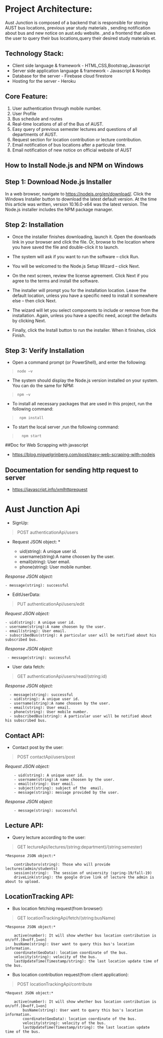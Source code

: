 
# Project Architecture:
Aust Junction is composed of a backend that is responsible for storing AUST bus locations,
previous year study materials , sending notification about bus and new notice on aust.edu website.
,and a frontend that allows the user to query their bus locations,query their desired study materials
et.

## Technology Stack:
	
- Client side language & framework - HTML,CSS,Bootstrap,Javascript
- Server side application language & framework - Javascript & Nodejs
- Database for the server - Firebase cloud firestore
- Hosting for the server  -  Heroku

## Core Feature:

1. User authentication through mobile number.
2. User Profile
3. Bus schedule and routes
4. Real-time locations of all of the Bus of AUST.
5. Easy query of previous semester lectures and questions of all departments of AUST.
6. Request section for location contribution or lecture contribution.                     
7. Email notification of bus locations after a particular time.
8. Email notification of  new notice on official website of AUST
 

## How to Install Node.js and NPM on Windows

## Step 1: Download Node.js Installer
  In a web browser, navigate to https://nodejs.org/en/download/. 
  Click the Windows Installer button to download the latest default version. 
  At the time this article was written, version 10.16.0-x64 was the latest version. 
  The Node.js installer includes the NPM package manager.

## Step 2: Installation

- Once the installer finishes downloading, launch it. Open the downloads link in your browser and click the file. Or, browse to the location where you have saved the file and double-click it to launch.

- The system will ask if you want to run the software – click Run.

- You will be welcomed to the Node.js Setup Wizard – click Next.

- On the next screen, review the license agreement. Click Next if you agree to the terms and install the software.

- The installer will prompt you for the installation location. Leave the default location, unless you have a specific need to install it somewhere else – then click Next.

- The wizard will let you select components to include or remove from the installation. Again, unless you have a specific need, accept the defaults by clicking Next.

- Finally, click the Install button to run the installer. When it finishes, click Finish.


## Step 3: Verify Installation
  
- Open a command prompt (or PowerShell), and enter the following:

>  `node –v`
  
-  The system should display the Node.js version installed on your system. You can do the same for NPM:

>  `npm –v`

- To install all necessary packages that are used in this project, run the following command:

> `  npm install  `

- To start the local server ,run the following command:

> `   npm start   `


##Doc for Web Scrapping with javascript
- https://blog.miguelgrinberg.com/post/easy-web-scraping-with-nodejs

## Documentation for sending http request to server
- https://javascript.info/xmlhttprequest


# Aust Junction Api

- SignUp:

> POST  authenticationApi/users  
  
  * Request JSON object: *

    - uid(string): A unique user id.
    - username(string):A name choosen by the user.
    - email(string): User email.
    - phone(string): User mobile number.
  
  *Response JSON object:*

    - message(string): successful

- EditUserData:
> PUT authenticationApi/users/edit   

   *Request JSON object:*

    - uid(string): A unique user id.
    - username(string):A name choosen by the user.
    - email(string): User email.
    - subscribedBus(string): A particular user will be notified about his subscribed bus. 

   *Response JSON object:*

     - message(string): successful

- User data fetch:

> GET  authenticationApi/users/read/(string:id)

   *Response JSON object:*

      - message(string): successful
      - uid(string): A unique user id.
      - username(string):A name choosen by the user.
      - email(string): User email.
      - phone(string): User mobile number.
      - subscribedBus(string): A particular user will be notified about his subscribed bus. 


		
## Contact API: 

- Contact post by the user:

> POST  contactApi/users/post  
  
  *Request JSON object:*

	    - uid(string): A unique user id.
	    - username(string):A name choosen by the user.
	    - email(string): User email.
	    - subject(string): subject of the  email.
	    - message(string): message provided by the user.
  
  *Response JSON object:*

	    - message(string): successful






## Lecture API: 

- Query lecture according to the user:

> GET lectureApi/lectures/(string:department)/(string:semester)

	*Response JSON object:*
		
		contributors(string): Those who will provide lectures(admin/students)
		session(string):  The session of university (spring-19/fall-19) 
		driveLink(string): the google drive link of lecture the admin is about to upload.


## LocationTracking API:

-   Bus location fetching request(from browser):
	
>   GET	locationTrackingApi/fetch/(string:busName)
	
	*Response JSON object:*
	
		active(number): It will show whether bus location contribution is on/off.[0=off,1=on]
		busName(string): User want to query this bus's location information.
		coordinate(GeoData): location coordinate of the bus.
		velocity(string): velocity of the bus.
		lastUpdateTime(Timestamp/string): the last location update time of the bus.
		


-	Bus location contribution request(from client application):

>  POST	 locationTrackingApi/contribute    
	
	*Request JSON object:*
	
		active(number): It will show whether bus location contribution is on/off.[0=off,1=on]
			busName(string): User want to query this bus's location information.
			coordinate(GeoData): location coordinate of the bus.
			velocity(string): velocity of the bus.
			lastUpdateTime(Timestamp/string): the last location update time of the bus.



